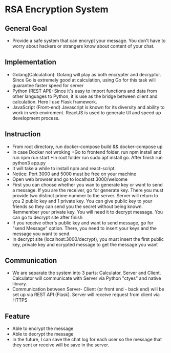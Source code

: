 # RSA Encryption System

## General Goal
- Provide a safe system that can encrypt your message. You don't have to worry about hackers or strangers  know about content of your chat. 

## Implementation

- Golang(Calculation): Golang will play as both encrypter and decryptor. Since Go is extremely good at calculation, using Go for this task will guarantee faster speed for server 
- Python (REST API): Since it's easy to import functions and data from other languages to Python, it is use as the bridge between client and  calculation. 
Here I use Flask framework.
- JavaScript (Front-end) Javascript is known for its diversity and ability to work in web enviroment. ReactJS is used to generate UI and speed up development process.


## Instruction 
- From root directory, run docker-compose build && docker-compose up
- In case Docker not wroking
    +Go to frontend folder, run npm install and run npm run start
    +In root folder run sudo apt install go. After finish run python3 app.py
- It will take a while to install npm and react-script.
- Notice: Port 3000 and 5000 must be free on your machine 
- Open web browser and go to localhost:3000/welcome
-  First you can choose whether you wan to generate key or want to send a message. If you are the receiver, go for generate key. There you must provide two distinct prime nummer to the server. Server will return to you 2 public key and 1 private key. You can give public key to your friends
so they can send you the secret without being known. Remmember your private key. You will need it to decrypt message. You can go to decrypt site after finish
- If you receive other's public key and want to send message, go for "send Message" option. There, you need to insert your keys and the message you want to send.
- In decrypt site (localhost:3000/decrypt), you must insert the first public key, private key and ecrypted message to get the message you want

## Communication
- We are separate the system into 3 parts: Calculator, Server and Client. Calculator will communicate with Server via Python "ctyes" and native library. 
- Communication between Server- Client (or front end - back end) will be set up via REST API (Flask). Server will receive request from client via HTTPS

## Feature
- Able to encrypt the message
- Able to decrypt the message
- In the future, I can save the chat log for each user so the message that they sent or receive will be save in the server. 